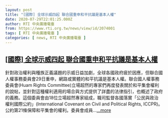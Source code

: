 ```yaml
---
layout: post
title: "[國際] 全球示威四起 聯合國重申和平抗議是基本人權"
date: 2020-07-29T22:01:25.000Z
author: RTI 中央廣播電臺
from: https://www.rti.org.tw/news/view/id/2074001
tags: [ RTI 中央廣播電臺 ]
categories: [ news, RTI 中央廣播電臺 ]
---
```

<!--1596060085000-->
[[國際] 全球示威四起 聯合國重申和平抗議是基本人權](https://www.rti.org.tw/news/view/id/2074001)
------

<div>
針對政治權利與種族正義議題的示威日益加劇，全球各國政府疲於因應，但聯合國人權事務委員會29日重申，網路或實體的和平抗議是基本人權。聯合國人權事務委員會(Huam Rights Committee)立場超然的專家們再度發表關於和平集會權利的說帖，並針對這種權利適用的場合與方式提供了詳盡的法律指引，也概述了政府的義務。這個委員會由18位立場超然專家組成，職司監督各國落實「公民與政治權利國際公約」(International Covenant on Civil and Political Rights, ICCPR)。公約第21條保障和平集會的權利。委員會成員...<a target="_blank" href="https://www.rti.org.tw/news/view/id/2074001">...more</a>
</div>
